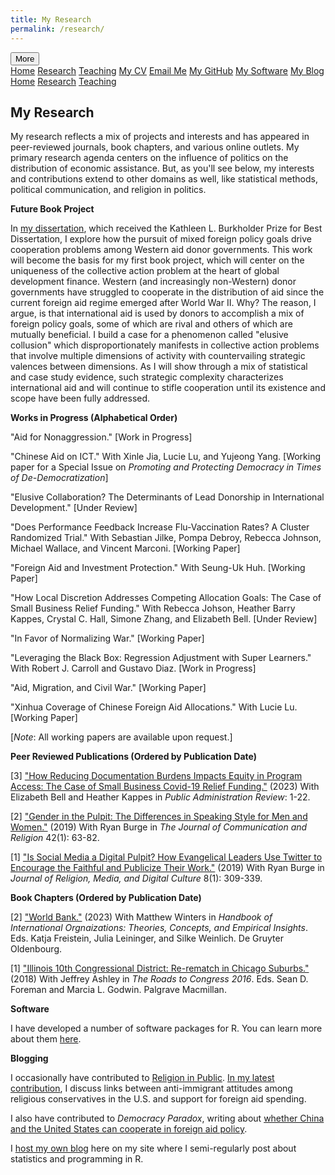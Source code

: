 ```yaml
---
title: My Research
permalink: /research/
---
```


<!-- Load an icon library -->
<link rel="stylesheet" href="https://cdnjs.cloudflare.com/ajax/libs/font-awesome/4.7.0/css/font-awesome.min.css">

<div class="topnav">
  <div class="dropdown">
        <button class="dropbtn">
        <i class="fa fa-navicon"></i> More</button>
        <div class="dropdown-content">
            <a href="https://milesdwilliams15.github.io/"><i class="fa fa-fw fa-home"></i> Home</a>
            <a href="https://milesdwilliams15.github.io/research/"><i class="fa fa-fw fa-area-chart"></i> Research</a>
            <a href="https://milesdwilliams15.github.io/teaching/"><i class="fa fa-fw fa-mortar-board"></i> Teaching</a>
            <a href="/assets/files/cv.pdf" target="_blank"><i class="fa fa-fw fa-file"></i> My CV</a>
            <a href="{{ site.data.social-media.email.href }}{{ site.data.social-media.email.id }}"><i class="fa fa-fw fa-envelope"></i> Email Me</a>
            <a href="{{ site.github.owner_url }}"><i class="fa fa-fw fa-code-fork"></i> My GitHub</a>
            <a href = "https://milesdwilliams15.github.io/software/"><i class="fa fa-fw fa-gears"></i>My Software</a>
            <a href="https://milesdwilliams15.github.io/blog/"><i class="fa fa-fw fa-pencil"></i> My Blog</a>
        </div>
    </div>
  <a href="https://milesdwilliams15.github.io/"><i class="fa fa-fw fa-home"></i> Home</a>
  <a href="https://milesdwilliams15.github.io/research/"><i class="fa fa-fw fa-area-chart"></i> Research</a>
  <a href="https://milesdwilliams15.github.io/teaching/"><i class="fa fa-fw fa-mortar-board"></i> Teaching</a>
</div>

<p> </p>

## My Research

My research reflects a mix of projects and interests and has appeared in peer-reviewed journals, book chapters, and various online outlets. My primary research agenda centers on the influence of politics on the distribution of economic assistance. But, as you'll see below, my interests and contributions extend to other domains as well, like statistical methods, political communication, and religion in politics. 

**Future Book Project**

In [my dissertation](https://docs.google.com/viewer?url=https://github.com/milesdwilliams15/Dissertation/raw/main/dissertation_final.pdf), which received the Kathleen L. Burkholder Prize for Best Dissertation, I explore how the pursuit of mixed foreign policy goals drive cooperation problems among Western aid donor governments. This work will become the basis for my first book project, which will center on the uniqueness of the collective action problem at the heart of global development finance. Western (and increasingly non-Western) donor governments have struggled to cooperate in the distribution of aid since the current foreign aid regime emerged after World War II. Why? The reason, I argue, is that international aid is used by donors to accomplish a mix of foreign policy goals, some of which are rival and others of which are mutually beneficial. I build a case for a phenomenon called "elusive collusion" which disproportionately manifests in collective action problems that involve multiple dimensions of activity with countervailing strategic valences between dimensions. As I will show through a mix of statistical and case study evidence, such strategic complexity characterizes international aid and will continue to stifle cooperation until its existence and scope have been fully addressed.

  
**Works in Progress (Alphabetical Order)**

"Aid for Nonaggression." [Work in Progress]

"Chinese Aid on ICT." With Xinle Jia, Lucie Lu, and Yujeong Yang. [Working paper for a Special Issue on *Promoting and Protecting Democracy in Times of De-Democratization*]

"Elusive Collaboration? The Determinants of Lead Donorship in International Development." [Under Review]

"Does Performance Feedback Increase Flu-Vaccination Rates? A Cluster Randomized Trial." With Sebastian Jilke, Pompa Debroy, Rebecca Johnson, Michael Wallace, and Vincent Marconi. [Working Paper]

"Foreign Aid and Investment Protection." With Seung-Uk Huh. [Working Paper]

"How Local Discretion Addresses Competing Allocation Goals: The Case of Small Business Relief Funding." With Rebecca Johson, Heather Barry Kappes, Crystal C. Hall, Simone Zhang, and Elizabeth Bell. [Under Review]

"In Favor of Normalizing War." [Working Paper]

"Leveraging the Black Box: Regression Adjustment with Super Learners." With Robert J. Carroll and Gustavo Diaz. [Work in Progress]

"Aid, Migration, and Civil War." [Working Paper]
    
"Xinhua Coverage of Chinese Foreign Aid Allocations." With Lucie Lu. [Working Paper]

[*Note*: All working papers are available upon request.]

**Peer Reviewed Publications (Ordered by Publication Date)**

[3] ["How Reducing Documentation Burdens Impacts Equity in Program Access: The Case of Small Business Covid-19 Relief Funding."](https://onlinelibrary.wiley.com/doi/epdf/10.1111/puar.13722) (2023) With Elizabeth Bell and Heather Kappes in *Public Administration Review*: 1-22.

[2] ["Gender in the Pulpit: The Differences in Speaking Style for Men and Women."](http://ryanburge.net/wp-content/uploads/2019/06/JCR_Burge_Williams.pdf) (2019) With Ryan Burge in *The Journal of Communication and Religion* 42(1): 63-82.
    
[1] ["Is Social Media a Digital Pulpit? How Evangelical Leaders Use Twitter to Encourage the Faithful and Publicize Their Work."](https://brill.com/view/journals/rmdc/8/3/article-p309_309.xml) (2019) With Ryan Burge in *Journal of Religion, Media, and Digital Culture* 8(1): 309-339.

**Book Chapters (Ordered by Publication Date)**
    
[2] ["World Bank."](https://www.academia.edu/44436453/World_Bank) (2023) With Matthew Winters in *Handbook of International Orgnaizations: Theories, Concepts, and Empirical Insights*. Eds. Katja Freistein, Julia Leininger, and Silke Weinlich. De Gruyter Oldenbourg.
    
[1] ["Illinois 10th Congressional District: Re-rematch in Chicago Suburbs."](https://link.springer.com/chapter/10.1007/978-3-319-58094-4_9) (2018) With Jeffrey Ashley in *The Roads to Congress 2016*. Eds. Sean D. Foreman and Marcia L. Godwin. Palgrave Macmillan.
    

**Software**
  
I have developed a number of software packages for R. You can learn more about them [here](https://milesdwilliams15.github.io/software/).
    

**Blogging**
    
I occasionally have contributed to [Religion in Public](https://religioninpublic.blog/). [In my latest contribution](https://religioninpublic.blog/2021/01/21/white-conservative-religious-and-aid-skeptical/), I discuss links between anti-immigrant attitudes among religious conservatives in the U.S. and support for foreign aid spending. 

I also have contributed to *Democracy Paradox*, writing about [whether China and the United States can cooperate in foreign aid policy](https://democracyparadox.com/2023/02/13/can-washington-and-china-cooperate-in-foreign-aid/).
    
I [host my own blog](https://milesdwilliams15.github.io/blog/) here on my site where I semi-regularly post about statistics and programming in R.

